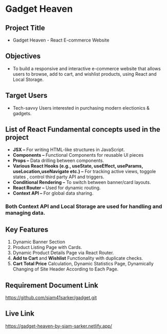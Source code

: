# Gadget Heaven
## Project Title
* Gadget Heaven - React E-commerce Website
## Objectives
* To build a responsive and interactive e-commerce website that allows users to browse, add to cart, and wishlist products, using React and Local Storage.
## Target Users
* Tech-savvy Users interested in purchasing modern electionics & gadgets.
## List of React Fundamental concepts used in the project
* **JSX –** For writing HTML-like structures in JavaScript.
* **Components –** Functional Components for reusable UI pieces
* **Props –** Data drilling between components.
* **Various React Hooks (e.g., useState, useEffect, useParams, useLocation,useNavigate etc.) –** For tracking active views, toggole states , control third party API and triggers.
* **Conditional Rendering –** To switch between banner/card layouts.
* **React Router –** Used for dynamic routing.
* **Context API –** For global data sharing.
### Both Context API and Local Storage are used for handling and managing data.
## Key Features
1. Dynamic Banner Section
2. Product Listing Page with Cards.
3. Dynamic Product Details Page via React Router.
4. **Add to Cart** and **Wishlist** Functionality with duplicate checks.
5. **Cart Total Price** Calculation, Dynamic Statistics Page, Dynamically Changing of Site Header According to Each Page.
## Requirement Document Link
https://github.com/siam41sarker/gadget.git
## Live Link
https://gadget-heaven-by-siam-sarker.netlify.app/



